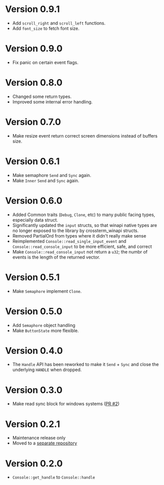 # Version 0.9.1
- Add `scroll_right` and `scroll_left` functions.
- Add `font_size` to fetch font size.

# Version 0.9.0
- Fix panic on certain event flags. 

# Version 0.8.0
- Changed some return types.
- Improved some internal error handling. 

# Version 0.7.0
- Make resize event return correct screen dimensions instead of buffers size.

# Version 0.6.1
- Make semaphore `Send` and `Sync` again.
- Make `Inner` `Send` and `Sync` again.

# Version 0.6.0
- Added Common traits (`Debug`, `Clone`, etc) to many public facing types,
especially data struct.
- Significantly updated the `input` structs, so that winapi native types are no longer exposed to the library by crossterm_winapi structs.
- Removed PartialOrd from types where it didn't really make sense
- Reimplemented `Console::read_single_input_event` and `Console::read_console_input` to be more efficient, safe, and correct
- Make `Console::read_console_input` not return a `u32`; the numbr of events is the length of the returned vector.


# Version 0.5.1
- Make `Semaphore` implement `Clone`.

# Version 0.5.0
- Add `Semaphore` object handling
- Make `ButtonState` more flexible.

# Version 0.4.0
- The `Handle` API has been reworked to make it `Send` + `Sync` and close the underlying `HANDLE` when dropped.

# Version 0.3.0

- Make read sync block for windows systems ([PR #2](https://github.com/crossterm-rs/crossterm-winapi/pull/2))

# Version 0.2.1

- Maintenance release only
- Moved to a [separate repository](https://github.com/crossterm-rs/crossterm-winapi)

# Version 0.2.0

- `Console::get_handle` to `Console::handle`
